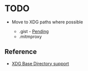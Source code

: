 # TODO

- Move to XDG paths where possible

    - .gist - [Pending](https://github.com/defunkt/gist/pull/189)
    - .mitmproxy

## Reference

- [XDG Base Directory support](https://wiki.archlinux.org/index.php/XDG_Base_Directory_support)
